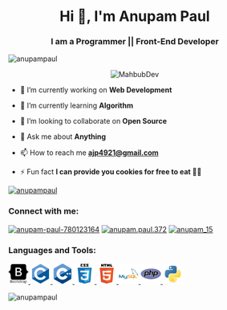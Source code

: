 <h1 align="center">Hi 👋, I'm Anupam Paul</h1>
<h3 align="center">I am a Programmer || Front-End Developer</h3>

<p align="left"> <img src="https://komarev.com/ghpvc/?username=anupampaul&label=Profile%20views&color=0e75b6&style=flat" alt="anupampaul" /> </p><p align="center"> <img src="dev-working.gif" alt="MahbubDev"/> </p>


- 🔭 I’m currently working on **Web Development**

- 🌱 I’m currently learning **Algorithm**

- 👯 I’m looking to collaborate on **Open Source**

- 💬 Ask me about **Anything**

- 📫 How to reach me **ajp4921@gmail.com**

- ⚡ Fun fact **I can provide you cookies for free to eat 🍪😂**


<p align="left"> <a href="https://github.com/ryo-ma/github-profile-trophy"><img src="https://github-profile-trophy.vercel.app/?username=anupampaul" alt="anupampaul" /></a> </p>

<h3 align="left">Connect with me:</h3>
<p align="left">
<a href="https://linkedin.com/in/anupam-paul-780123164" target="blank"><img align="center" src="https://raw.githubusercontent.com/rahuldkjain/github-profile-readme-generator/master/src/images/icons/Social/linked-in-alt.svg" alt="anupam-paul-780123164" height="30" width="40" /></a>
<a href="https://fb.com/anupam.paul.372" target="blank"><img align="center" src="https://raw.githubusercontent.com/rahuldkjain/github-profile-readme-generator/master/src/images/icons/Social/facebook.svg" alt="anupam.paul.372" height="30" width="40" /></a>
<a href="https://codeforces.com/profile/anupam_15" target="blank"><img align="center" src="https://raw.githubusercontent.com/rahuldkjain/github-profile-readme-generator/master/src/images/icons/Social/codeforces.svg" alt="anupam_15" height="30" width="40" /></a>
</p>

<h3 align="left">Languages and Tools:</h3>
<p align="left"> <a href="https://getbootstrap.com" target="_blank" rel="noreferrer"> <img src="https://raw.githubusercontent.com/devicons/devicon/master/icons/bootstrap/bootstrap-plain-wordmark.svg" alt="bootstrap" width="40" height="40"/> </a> <a href="https://www.cprogramming.com/" target="_blank" rel="noreferrer"> <img src="https://raw.githubusercontent.com/devicons/devicon/master/icons/c/c-original.svg" alt="c" width="40" height="40"/> </a> <a href="https://www.w3schools.com/cpp/" target="_blank" rel="noreferrer"> <img src="https://raw.githubusercontent.com/devicons/devicon/master/icons/cplusplus/cplusplus-original.svg" alt="cplusplus" width="40" height="40"/> </a> <a href="https://www.w3schools.com/css/" target="_blank" rel="noreferrer"> <img src="https://raw.githubusercontent.com/devicons/devicon/master/icons/css3/css3-original-wordmark.svg" alt="css3" width="40" height="40"/> </a> <a href="https://www.w3.org/html/" target="_blank" rel="noreferrer"> <img src="https://raw.githubusercontent.com/devicons/devicon/master/icons/html5/html5-original-wordmark.svg" alt="html5" width="40" height="40"/> </a> <a href="https://www.mysql.com/" target="_blank" rel="noreferrer"> <img src="https://raw.githubusercontent.com/devicons/devicon/master/icons/mysql/mysql-original-wordmark.svg" alt="mysql" width="40" height="40"/> </a> <a href="https://www.php.net" target="_blank" rel="noreferrer"> <img src="https://raw.githubusercontent.com/devicons/devicon/master/icons/php/php-original.svg" alt="php" width="40" height="40"/> </a> <a href="https://www.python.org" target="_blank" rel="noreferrer"> <img src="https://raw.githubusercontent.com/devicons/devicon/master/icons/python/python-original.svg" alt="python" width="40" height="40"/> </a> </p>

<p><img align="center" src="https://github-readme-stats.vercel.app/api/top-langs?username=anupampaul&show_icons=true&locale=en&layout=compact" alt="anupampaul" /></p>
